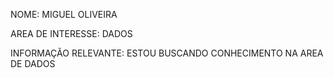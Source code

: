 NOME: MIGUEL OLIVEIRA

AREA DE INTERESSE: DADOS

INFORMAÇÃO RELEVANTE: ESTOU BUSCANDO CONHECIMENTO NA AREA DE DADOS
